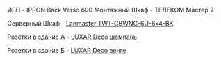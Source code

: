 ИБП - IPPON Back Verso 600
Монтажный Шкаф - ТЕЛЕКОМ Мастер 2

Серверный Шкаф - [ Lanmaster TWT-CBWNG-6U-6x4-BK](https://www.dns-shop.ru/product/f11d650a11ab3332/skaf-nastennyj-lanmaster-twt-cbwng-6u-6x4-bk/)

Розетки в здание А - [LUXAR Deco шампань](https://добрострой.рф/products/rozetka-luxar-deco-s-u-kompyuternaya-rj-45-shampan-s-riflenoy-ramkoy-10-045-05/)

Розетки в здание Б - [LUXAR Deco венге](https://добрострой.рф/products/rozetka-luxar-deco-s-u-kompyuternaya-rj-45-venge-s-riflenoy-ramkoy-10-045-02/)




